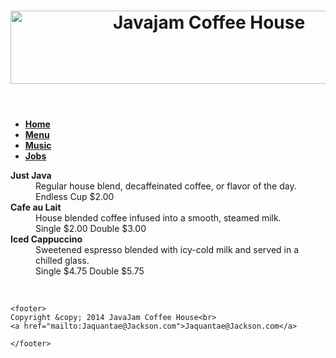 <!DOCTYPE html>
 <html lang="en">
 
 <head>
 <title>JavaJam Coffee House Coffee Menu</title>
 <meta charset="utf-8">
 <link rel="stylesheet" href="styles/javajam.css">
 <!--[if lt IE 9]>
 <script src="http://html5shim.googlecode.com/svn/trunk/html5.js">
 </script>
 <![endif]--> 
 </head>
 
 <body>
 <div id="wrapper">
 
 <header>
 <h1><img src="images/javalogo.gif" alt="Javajam Coffee House" width="619" height="117" id="floatright"></h1>
 </header>

 <nav>
 <ul>
 <b>
 <li><a href="index.htm">Home</a></li>
 <li><a href="menu.htm">Menu</a></li>
 <li><a href="music.htm">Music</a></li>
 <li><a href="jobs">Jobs</a></li> 
 </b>
 </ul>
 </nav>
 
 <main>
 
 <dl>
 <dt><strong>Just Java</strong></dt>
 <dd>Regular house blend, decaffeinated coffee, or flavor of the day.<br>
 Endless Cup $2.00</dd>
 <dt><strong>Cafe au Lait</strong></dt>
 <dd>House blended coffee infused into a smooth, steamed milk.<br>
 Single $2.00 Double $3.00</dd>
 <dt><strong>Iced Cappuccino</strong></dt>
 <dd>Sweetened espresso blended with icy-cold milk and served in a chilled glass.<br>
 Single $4.75 Double $5.75</dd>
 </dl>

 </main>
	
  <br>
	
	<footer>
	Copyright &copy; 2014 JavaJam Coffee House<br>
	<a href="mailto:Jaquantae@Jackson.com">Jaquantae@Jackson.com</a>
	
	</footer>
 
 </div>
 </body>
 </html>
